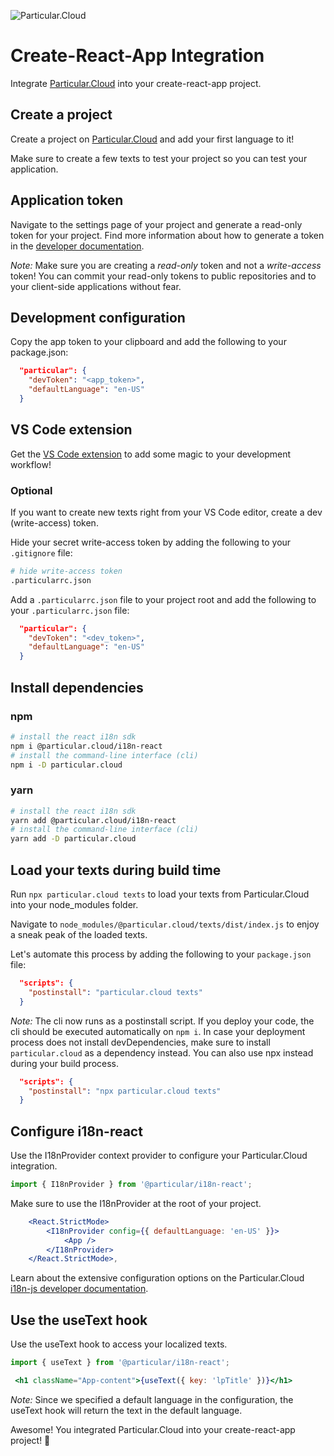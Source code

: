 ![Particular.Cloud](https://s3-us-west-1.amazonaws.com/particular.cloud/logo.png)

# Create-React-App Integration

Integrate [Particular.Cloud](https://particular.cloud/) into your create-react-app project.

## Create a project

Create a project on [Particular.Cloud](https://particular.cloud/) and add your first language to it!

Make sure to create a few texts to test your project so you can test your application.

## Application token

Navigate to the settings page of your project and generate a read-only token for your project. Find more information about how to generate a token in the [developer documentation](https://particular.cloud/documentation/developers).

*Note:* Make sure you are creating a *read-only* token and not a *write-access* token! You can commit your read-only tokens to public repositories and to your client-side applications without fear.

## Development configuration

Copy the app token to your clipboard and add the following to your package.json:

```json
  "particular": {
    "devToken": "<app_token>",
    "defaultLanguage": "en-US"
  }
```

## VS Code extension

Get the [VS Code extension](https://marketplace.visualstudio.com/items?itemName=particular-cloud.particular-cloud) to add some magic to your development workflow!

### Optional

If you want to create new texts right from your VS Code editor, create a dev (write-access) token. 

Hide your secret write-access token by adding the following to your `.gitignore` file:

```bash
# hide write-access token
.particularrc.json
```

Add a `.particularrc.json` file to your project root and add the following to your `.particularrc.json` file:

```json
  "particular": {
    "devToken": "<dev_token>",
    "defaultLanguage": "en-US"
  }
```

## Install dependencies

### npm

```bash
# install the react i18n sdk
npm i @particular.cloud/i18n-react
# install the command-line interface (cli)
npm i -D particular.cloud
```

### yarn

```bash
# install the react i18n sdk
yarn add @particular.cloud/i18n-react
# install the command-line interface (cli)
yarn add -D particular.cloud
```

## Load your texts during build time

Run `npx particular.cloud texts` to load your texts from Particular.Cloud into your node_modules folder.

Navigate to `node_modules/@particular.cloud/texts/dist/index.js` to enjoy a sneak peak of the loaded texts.

Let's automate this process by adding the following to your `package.json` file:

```json
  "scripts": {
    "postinstall": "particular.cloud texts"
  }
```

*Note:* The cli now runs as a postinstall script. If you deploy your code, the cli should be executed automatically on `npm i`. In case your deployment process does not install devDependencies, make sure to install `particular.cloud` as a dependency instead. You can also use npx instead during your build process.

```json
  "scripts": {
    "postinstall": "npx particular.cloud texts"
  }
```

## Configure i18n-react

Use the I18nProvider context provider to configure your Particular.Cloud integration.

```js
import { I18nProvider } from '@particular/i18n-react';
```

Make sure to use the I18nProvider at the root of your project.

```jsx
    <React.StrictMode>
        <I18nProvider config={{ defaultLanguage: 'en-US' }}>
            <App />
        </I18nProvider>
    </React.StrictMode>,
```

Learn about the extensive configuration options on the Particular.Cloud [i18n-js developer documentation](https://particular.cloud/documentation/developers/js/init).

## Use the useText hook

Use the useText hook to access your localized texts.

```js
import { useText } from '@particular/i18n-react';
```

```jsx
 <h1 className="App-content">{useText({ key: 'lpTitle' })}</h1>
```

*Note:* Since we specified a default language in the configuration, the useText hook will return the text in the default language.

Awesome! You integrated Particular.Cloud into your create-react-app project! 🎉